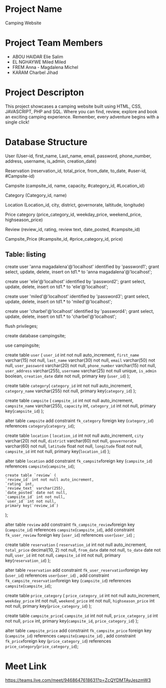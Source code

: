 # Project Name
Camping Website

# Project Team Members
* ABOU HAIDAR Elie Salim
* EL NGHAYWE Miled Miled
* FREM Anna - Magdalena Michel
* KARAM Charbel Jihad 

# Project Descripton
This project showcases a camping website built using HTML, CSS, JAVASCRIPT, PHP and SQL. 
Where you can find, review, explore and book an exciting camping experience. 
Remember, every adventure begins with a single click!  


# Database Structure
User (User-id, first_name, Last_name, email, password, phone_number, address, username, is_admin, creation_date)

Reservation (reservation_id, total_price, from_date, to_date, #user-id, #Campsite-id)

Campsite (campsite_id, name, capacity, #category_id, #Location_id)

Category (Category_id, name)

Location (Location_id, city, district, governorate, laltitude, longitude)

Price category (price_category_id, weekday_price, weekend_price, highseason_price)

Review (review_id, rating, review text, date_posted, #campsite_id)

Campsite_Price (#campsite_id, #price_category_id, price)

## Table: listing
create user 'anna magadalena'@'localhost' identified by 'password1';
grant select, update, delete, insert on td1.* to 'anna magadalena'@'localhost';

create user 'elie'@'localhost' identified by 'password2';
grant select, update, delete, insert on td1.* to 'elie'@'localhost';

create user 'miled'@'localhost' identified by 'password3';
grant select, update, delete, insert on td1.* to 'miled'@'localhost';

create user 'charbel'@'localhost' identified by 'password4';
grant select, update, delete, insert on td1.* to 'charbel'@'localhost';

flush privileges;

create database campingsite;

use campingsite;


create table `user` (
    `user_id` int not null auto_increment,
    `first_name` varchar(15) not null,
    `last_name` varchar(30) not null,
    `email` varchar(50) not null,
    `user_password` varchar(20) not null,
    `phone_number` varchar(15) not null,
    `user_address` varchar(255),
    `username` varchar(25) not null unique,
    `is_admin` boolean,
    `creation_date` date not null,
    primary key (`user_id`)
);

create table `category`(
   `category_id` int not null auto_increment,
   `category_name` varchar(255) not null,
   primary key(`category_id`)
);

create table `campsite` (
   `campsite_id` int not null auto_increment,
   `campsite_name` varchar(255),
   `capacity` int,
   `category_id` int not null,
   primary key(`campsite_id`)
);

alter table `campsite` 
    add constraint `fk_category` foreign key (`category_id`) references `category`(`category_id`);

create table `location` (
    `location_id` int not null auto_increment,
    `city` varchar(20) not null,
    `district` varchar(60) not null,
    `gouvernorate` varchar(60) not null,
    `latitude` float not null,
    `longitude` float not null,
    `campsite_id` int not null,
    primary key(`location_id`)
);

alter table `location`
    add constraint `fk_campsite`foreign key (`campsite_id`) references `campsite`(`campsite_id`);

    create table `review` (
    `review_id` int not null auto_increment,
    `rating` int,
    `review_text` varchar(255),
    `date_posted` date not null,
    `campsite_id` int not null,
    `user_id` int not null,
    primary key(`review_id`)
);

alter table `review`
    add constraint `fk_campsite_review`foreign key (`campsite_id`) references `campsite`(`campsite_id`),
    add constraint `fk_user_review` foreign key (`user_id`) references `user`(`user_id`) ;

create table `reservation` (
    `reservation_id` int not null auto_increment,
    `total_price` decimal(10, 2) not null,
    `from_date` date not null,
    `to_date` date not null,
    `user_id` int not null,
    `campsite_id` int not null,
    primary key(`reservation_id`)
);

alter table `reservation`
    add constraint `fk_user_reservation`foreign key (`user_id`) references `user`(`user_id`) ,
    add constraint `fk_campsite_reservation`foreign key (`campsite_id`) references `campsite`(`campsite_id`);

create table `price_category` (
    `price_category_id` int not null auto_increment,
    `weekday_price` int not null,
    `weekend_price` int not null,
    `highseason_price` int not null,
    primary key(`price_category_id`)
);

create table `campsite_price`(
    `campsite_id` int not null,
    `price_category_id` int not null,
    `price` int,
    primary key(`campsite_id`, `price_category_id`)
);

alter table `campsite_price`
    add constraint `fk_campsite_price` foreign key (`campsite_id`) references `campsite`(`campsite_id`) ,
    add constraint `fk_price`foreign key (`price_category_id`) references `price_category`(`price_category_id`);



# Meet Link
https://teams.live.com/meet/9468647618631?p=ZcQYDMTAyJeszmW3 

